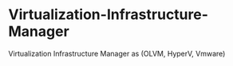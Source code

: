 # Virtualization-Infrastructure-Manager
Virtualization Infrastructure Manager as (OLVM, HyperV, Vmware)
